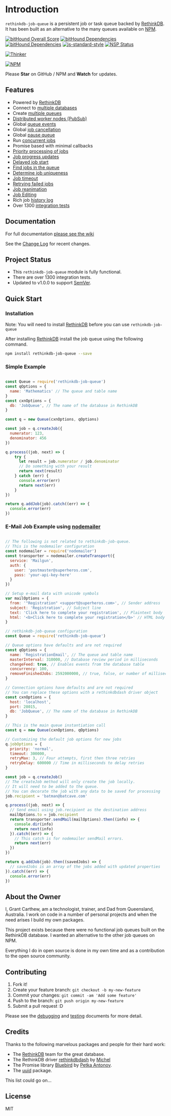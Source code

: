 # Introduction

`rethinkdb-job-queue` is a persistent job or task queue backed by [RethinkDB][rethinkdb-url].
It has been built as an alternative to the many queues available on [NPM][npm-search-url].

[![bitHound Overall Score][bithound-overall-image]][bithound-overall-url]
[![bitHound Dependencies][bithound-dep-image]][bithound-dep-url]
[![bitHound Dependencies][bithound-code-image]][bithound-code-url]
[![js-standard-style][js-standard-image]][js-standard-url]
[![NSP Status][nsp-image]][nsp-url]

[![Thinker][thinker-image]][rjq-github-url]

[![NPM][nodei-npm-image]][nodei-npm-url]

Please __Star__ on GitHub / NPM and __Watch__ for updates.

## Features

*   Powered by [RethinkDB][rethinkdb-url]
*   Connect to [multiple databases][queue-connection-url]
*   Create [multiple queues][queue-connection-url]
*   [Distributed worker nodes (PubSub)][queue-pubsub-url]
*   Global [queue events][queue-events-url]
*   Global [job cancellation][job-cancel-url]
*   Global [pause queue][queue-pause-url]
*   Run [concurrent jobs][queue-concurrency-url]
*   Promise based with minimal callbacks
*   [Priority processing of jobs][job-priority-url]
*   [Job progress updates][job-progress-url]
*   [Delayed job start][job-delayed-url]
*   [Find jobs in the queue][find-job-url]
*   [Determine job uniqueness][find-job-url]
*   [Job timeout][job-timeout-url]
*   [Retrying failed jobs][job-retry-url]
*   [Job reanimation][job-reanimation-url]
*   [Job Editing][job-editing-url]
*   Rich job [history log][job-log-url]
*   Over 1300 [integration tests][testing-url]

[queue-connection-url]: https://github.com/grantcarthew/node-rethinkdb-job-queue/wiki/Queue-Connection
[queue-events-url]: https://github.com/grantcarthew/node-rethinkdb-job-queue/wiki/Queue-Events
[queue-concurrency-url]: https://github.com/grantcarthew/node-rethinkdb-job-queue/wiki/Queue-Options#queue-concurrency-option
[queue-pubsub-url]: https://github.com/grantcarthew/node-rethinkdb-job-queue/wiki/Queue-PubSub
[job-priority-url]: https://github.com/grantcarthew/node-rethinkdb-job-queue/wiki/Job-Options#job-priority-option
[job-progress-url]: https://github.com/grantcarthew/node-rethinkdb-job-queue/wiki/Job.setProgress
[job-delayed-url]: https://github.com/grantcarthew/node-rethinkdb-job-queue/wiki/Delayed-Job
[find-job-url]: https://github.com/grantcarthew/node-rethinkdb-job-queue/wiki/Queue.findJob
[job-cancel-url]: https://github.com/grantcarthew/node-rethinkdb-job-queue/wiki/Queue.process#failed-job-with-cancel
[queue-pause-url]: https://github.com/grantcarthew/node-rethinkdb-job-queue/wiki/Queue.pause
[job-timeout-url]: https://github.com/grantcarthew/node-rethinkdb-job-queue/wiki/Job-Options#job-timeout-option
[job-retry-url]: https://github.com/grantcarthew/node-rethinkdb-job-queue/wiki/Job-Retry
[job-reanimation-url]: https://github.com/grantcarthew/node-rethinkdb-job-queue/wiki/Job-Editing#job-reanimation
[job-editing-url]: https://github.com/grantcarthew/node-rethinkdb-job-queue/wiki/Job-Editing
[job-log-url]: https://github.com/grantcarthew/node-rethinkdb-job-queue/wiki/Job.log
[testing-url]: https://github.com/grantcarthew/node-rethinkdb-job-queue/wiki/Testing

## Documentation

For full documentation [please see the wiki][rjq-wiki-url]

See the [Change Log][rjq-changelog-url] for recent changes.

## Project Status

*   This `rethinkdb-job-queue` module is fully functional.
*   There are over 1300 integration tests.
*   Updated to v1.0.0 to support [SemVer](http://semver.org/).

## Quick Start

### Installation

Note: You will need to install [RethinkDB][rethinkdb-url] before you can use `rethinkdb-job-queue`

After installing [RethinkDB][rethinkdb-url] install the job queue using the following command.

```sh
npm install rethinkdb-job-queue --save
```

### Simple Example

```js

const Queue = require('rethinkdb-job-queue')
const qOptions = {
  name: 'Mathematics' // The queue and table name
}
const cxnOptions = {
  db: 'JobQueue', // The name of the database in RethinkDB
}

const q = new Queue(cxnOptions, qOptions)

const job = q.createJob({
  numerator: 123,
  denominator: 456
})

q.process((job, next) => {
    try {
      let result = job.numerator / job.denominator
      // Do something with your result
      return next(result)
    } catch (err) {
      console.error(err)
      return next(err)
    }
})

return q.addJob(job).catch((err) => {
  console.error(err)
})

```

### E-Mail Job Example using [nodemailer][nodemailer-url]

```js

// The following is not related to rethinkdb-job-queue.
// This is the nodemailer configuration
const nodemailer = require('nodemailer')
const transporter = nodemailer.createTransport({
  service: 'Mailgun',
  auth: {
    user: 'postmaster@superheros.com',
    pass: 'your-api-key-here'
  }
})

// Setup e-mail data with unicode symbols
var mailOptions = {
  from: '"Registration" <support@superheros.com>', // Sender address
  subject: 'Registration', // Subject line
  text: 'Click here to complete your registration', // Plaintext body
  html: '<b>Click here to complete your registration</b>' // HTML body
}

// rethinkdb-job-queue configuration
const Queue = require('rethinkdb-job-queue')

// Queue options have defaults and are not required
const qOptions = {
  name: 'RegistrationEmail', // The queue and table name
  masterInterval: 310000, // Database review period in milliseconds
  changeFeed: true, // Enables events from the database table
  concurrency: 100,
  removeFinishedJobs: 2592000000, // true, false, or number of milliseconds
}

// Connection options have defaults and are not required
// You can replace these options with a rethinkdbdash driver object
const cxnOptions = {
  host: 'localhost',
  port: 28015,
  db: 'JobQueue', // The name of the database in RethinkDB
}

// This is the main queue instantiation call
const q = new Queue(cxnOptions, qOptions)

// Customizing the default job options for new jobs
q.jobOptions = {
  priority: 'normal',
  timeout: 300000,
  retryMax: 3, // Four attempts, first then three retries
  retryDelay: 600000 // Time in milliseconds to delay retries
}

const job = q.createJob()
// The createJob method will only create the job locally.
// It will need to be added to the queue.
// You can decorate the job with any data to be saved for processing
job.recipient = 'batman@batcave.com'

q.process((job, next) => {
  // Send email using job.recipient as the destination address
  mailOptions.to = job.recipient
  return transporter.sendMail(mailOptions).then((info) => {
    console.dir(info)
    return next(info)
  }).catch((err) => {
    // This catch is for nodemailer sendMail errors.
    return next(err)
  })
})

return q.addJob(job).then((savedJobs) => {
  // savedJobs is an array of the jobs added with updated properties
}).catch((err) => {
  console.error(err)
})

```

## About the Owner

I, Grant Carthew, am a technologist, trainer, and Dad from Queensland, Australia. I work on code in a number of personal projects and when the need arises I build my own packages.

This project exists because there were no functional job queues built on the RethinkDB database. I wanted an alternative to the other job queues on NPM.

Everything I do in open source is done in my own time and as a contribution to the open source community.

## Contributing

1.  Fork it!
2.  Create your feature branch: `git checkout -b my-new-feature`
3.  Commit your changes: `git commit -am 'Add some feature'`
4.  Push to the branch: `git push origin my-new-feature`
5.  Submit a pull request :D

Please see the [debugging](https://github.com/grantcarthew/node-rethinkdb-job-queue/wiki/Debugging) and [testing](https://github.com/grantcarthew/node-rethinkdb-job-queue/wiki/Testing) documents for more detail.

## Credits

Thanks to the following marvelous packages and people for their hard work:

-   The [RethinkDB][rethinkdb-url] team for the great database.
-   The RethinkDB driver [rethinkdbdash][rethinkdbdash-url] by [Michel][neumino-url]
-   The Promise library [Bluebird][bluebird-url] by [Petka Antonov][petka-url].
-   The [uuid][uuid-url] package.

This list could go on...

## License

MIT

[npm-search-url]: https://npms.io/search?q=job+queue
[rethinkdb-url]: http://www.rethinkdb.com/
[rethinkdbdash-url]: https://github.com/neumino/rethinkdbdash
[neumino-url]: https://github.com/neumino
[rjq-github-url]: https://github.com/grantcarthew/node-rethinkdb-job-queue
[rjq-wiki-url]: https://github.com/grantcarthew/node-rethinkdb-job-queue/wiki
[rjq-changelog-url]: https://github.com/grantcarthew/node-rethinkdb-job-queue/wiki/Change-Log
[thinker-image]: https://cdn.rawgit.com/grantcarthew/node-rethinkdb-job-queue/master/thinkerjoblist.png
[nodemailer-url]: https://www.npmjs.com/package/nodemailer
[bluebird-url]: https://github.com/petkaantonov/bluebird
[petka-url]: https://github.com/petkaantonov
[uuid-url]: https://www.npmjs.com/package/uuid
[bithound-overall-image]: https://www.bithound.io/github/grantcarthew/node-rethinkdb-job-queue/badges/score.svg
[bithound-overall-url]: https://www.bithound.io/github/grantcarthew/node-rethinkdb-job-queue
[bithound-dep-image]: https://www.bithound.io/github/grantcarthew/node-rethinkdb-job-queue/badges/dependencies.svg
[bithound-dep-url]: https://www.bithound.io/github/grantcarthew/node-rethinkdb-job-queue/master/dependencies/npm
[bithound-code-image]: https://www.bithound.io/github/grantcarthew/node-rethinkdb-job-queue/badges/code.svg
[bithound-code-url]: https://www.bithound.io/github/grantcarthew/node-rethinkdb-job-queue
[js-standard-image]: https://img.shields.io/badge/code%20style-standard-brightgreen.svg
[js-standard-url]: http://standardjs.com/
[nsp-image]: https://nodesecurity.io/orgs/openjs/projects/3871d340-0ca9-471c-be9a-39df3871262d/badge
[nsp-url]: https://nodesecurity.io/orgs/openjs/projects/3871d340-0ca9-471c-be9a-39df3871262d
[nodei-npm-image]: https://nodei.co/npm/rethinkdb-job-queue.png?downloads=true&downloadRank=true&stars=true
[nodei-npm-url]: https://nodei.co/npm/rethinkdb-job-queue/
